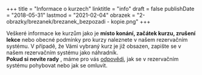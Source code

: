 +++
title = "Informace o kurzech"
linktitle = "info"
draft = false
publishDate = "2018-05-31"
lastmod = "2021-02-04"
obrazek = "2-obrazky/brezanek/brezanek_bezpozadi - kopie.png"
+++

Veškeré informace ke kurzům jako je **místo konání, začátek kurzu, zrušení lekce** nebo obecné podmínky pro kurzy naleznete v našem rezervačním systému. V případě, že Vámi vybraný kurz je již obsazen, zapište se v našem rezervačním systému jako náhradník.  
**Pokud si nevíte rady** , máme pro vás [odpovědi](https://brezanek.webooker.eu/HtmlContent?contentType=1), jak se v rezervačním systému pohybovat nebo jak se omluvit.  

